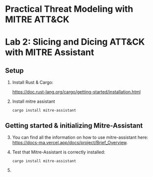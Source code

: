 <h1> Practical Threat Modeling with MITRE ATT&CK </h1>


# Lab 2: Slicing and Dicing ATT&CK with MITRE Assistant

## Setup

1. Install Rust & Cargo: 

    https://doc.rust-lang.org/cargo/getting-started/installation.html

2. Install mitre assistant

    `cargo install mitre-assistant`

## Getting started & initializing Mitre-Assistant

3. You can find all the information on how to use mitre-assistant here: https://docs-ma.vercel.app/docs/project/Brief_Overview. 
    
4. Test that Mitre-Assistant is correctly installed:

    `cargo install mitre-assistant`

5. 








